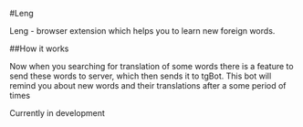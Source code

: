 #Leng

Leng - browser extension which helps you to
learn new foreign words.

##How it works

Now when you searching for translation 
of some words there is a feature to 
send these words to server, which then sends it
to tgBot. This bot will remind you about new words
and their translations after a some period of times



Currently in development